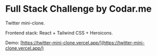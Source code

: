 # Full Stack Challenge by Codar.me

Twitter mini-clone.

Frontend stack: React + Tailwind CSS + Heroicons.

Demo: [https://twitter-mini-clone.vercel.app/](https://twitter-mini-clone.vercel.app/)
